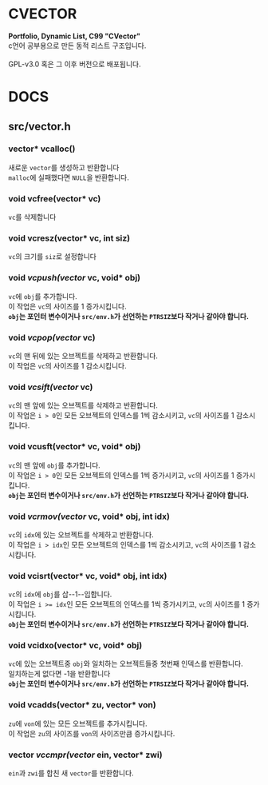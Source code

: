 # CVECTOR
**Portfolio, Dynamic List, C99 "CVector"**<br>
c언어 공부용으로 만든 동적 리스트 구조입니다.<br>
<br>
GPL-v3.0 혹은 그 이후 버전으로 배포됩니다.
# DOCS
## src/vector.h
### vector* vcalloc()
새로운 `vector`를 생성하고 반환합니다<br>
`malloc`에 실패했다면 `NULL`을 반환합니다.
### void vcfree(vector* vc)
`vc`를 삭제합니다
### void vcresz(vector* vc, int siz)
`vc`의 크기를 `siz`로 설정합니다
### void *vcpush(vector* vc, void* obj)
`vc`에 `obj`를 추가합니다.<br>
이 작업은 `vc`의 사이즈를 1 증가시킵니다.<br>
**`obj`는 포인터 변수이거나 `src/env.h`가 선언하는 `PTRSIZ`보다 작거나 같아야 합니다.**
### void *vcpop(vector* vc)
`vc`의 맨 뒤에 있는 오브젝트를 삭제하고 반환합니다.<br>
이 작업은 `vc`의 사이즈를 1 감소시킵니다.
### void *vcsift(vector* vc)
`vc`의 맨 앞에 있는 오브젝트를 삭제하고 반환합니다.<br>
이 작업은 `i > 0`인 모든 오브젝트의 인덱스를 1씩 감소시키고, `vc`의 사이즈를 1 감소시킵니다.
### void vcusft(vector* vc, void* obj)
`vc`의 맨 앞에 `obj`를 추가합니다.<br>
이 작업은 `i > 0`인 모든 오브젝트의 인덱스를 1씩 증가시키고, `vc`의 사이즈를 1 증가시킵니다.<br>
**`obj`는 포인터 변수이거나 `src/env.h`가 선언하는 `PTRSIZ`보다 작거나 같아야 합니다.**
### void *vcrmov(vector* vc, void* obj, int idx)
`vc`의 `idx`에 있는 오브젝트를 삭제하고 반환합니다.<br>
이 작업은 `i > idx`인 모든 오브젝트의 인덱스를 1씩 감소시키고,
`vc`의 사이즈를 1 감소시킵니다.
### void vcisrt(vector* vc, void* obj, int idx)
`vc`의 `idx`에 `obj`를 삽--1--입합니다.<br>
이 작업은 `i >= idx`인 모든 오브젝트의 인덱스를 1씩 증가시키고, `vc`의 사이즈를 1 증가시킵니다.<br>
**`obj`는 포인터 변수이거나 `src/env.h`가 선언하는 `PTRSIZ`보다 작거나 같아야 합니다.**
### void vcidxo(vector* vc, void* obj)
`vc`에 있는 오브젝트중 `obj`와 일치하는 오브젝트들중 첫번째 인덱스를 반환합니다.<br>
일치하는게 없다면 -1을 반환합니다<br>
**`obj`는 포인터 변수이거나 `src/env.h`가 선언하는 `PTRSIZ`보다 작거나 같아야 합니다.**
### void vcadds(vector* zu, vector* von)
`zu`에 `von`에 있는 모든 오브젝트를 추가시킵니다.<br>
이 작업은 `zu`의 사이즈를 `von`의 사이즈만큼 증가시킵니다.
### vector *vccmpr(vector* ein, vector* zwi)
`ein`과 `zwi`를 합친 새 `vector`를 반환합니다.